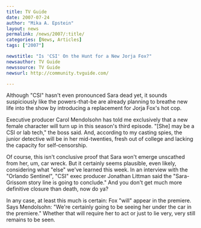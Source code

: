 ```yaml
---
title: TV Guide
date: 2007-07-24
author: "Mika A. Epstein"
layout: news
permalink: /news/2007/:title/
categories: [News, Articles]
tags: ["2007"]

newstitle: "Is 'CSI' On the Hunt for a New Jorja Fox?"
newsauthor: TV Guide 
newssource: TV Guide 
newsurl: http://community.tvguide.com/

---
```


Although "CSI" hasn't even pronounced Sara dead yet, it sounds suspiciously like the powers-that-be are already planning to breathe new life into the show by introducing a replacement for Jorja Fox's hot cop.

Executive producer Carol Mendolsohn has told me exclusively that a new female character will turn up in this season's third episode. "[She] may be a CSI or lab tech," the boss said. And, according to my casting spies, the junior detective will be in her mid-twenties, fresh out of college and lacking the capacity for self-censorship.

Of course, this isn't conclusive proof that Sara won't emerge unscathed from her, um, car wreck. But it certainly seems plausible, even likely, considering what "else" we've learned this week. In an interview with the "Orlando Sentinel", "CSI" exec producer Jonathan Littman said the "Sara-Grissom story line is going to conclude." And you don't get much more definitive closure than death, now do ya?

In any case, at least this much is certain: Fox "will" appear in the premiere. Says Mendolsohn: "We're certainly going to be seeing her under the car in the premiere." Whether that will require her to act or just to lie very, very still remains to be seen. 
